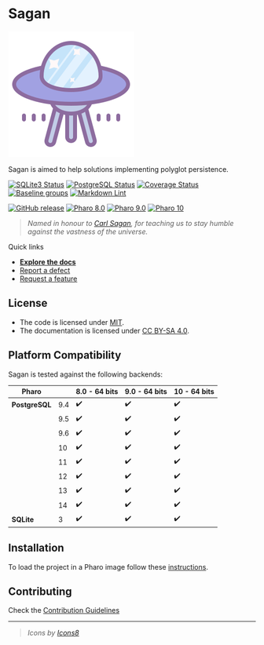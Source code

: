 # Sagan

![Logo](assets/logo.svg)

Sagan is aimed to help solutions implementing polyglot persistence.

[![SQLite3 Status](https://github.com/ba-st/Sagan/workflows/SQLite3%20Integration%20Tests/badge.svg?branch=release-candidate)](https://github.com/ba-st/Sagan/actions?query=workflow%3ASQLite3%20Integration%20Tests)
[![PostgreSQL Status](https://github.com/ba-st/Sagan/workflows/PostgreSQL%20Integration%20Tests/badge.svg?branch=release-candidate)](https://github.com/ba-st/Sagan/actions?query=workflow%3APostgreSQL%20Integration%20Tests)
[![Coverage Status](https://codecov.io/github/ba-st/Sagan/coverage.svg?branch=release-candidate)](https://codecov.io/gh/ba-st/Sagan/branch/release-candidate)
[![Baseline groups](https://github.com/ba-st/Sagan/actions/workflows/loading-groups.yml/badge.svg)](https://github.com/ba-st/Sagan/actions/workflows/loading-groups.yml)
[![Markdown Lint](https://github.com/ba-st/Sagan/actions/workflows/markdown-lint.yml/badge.svg)](https://github.com/ba-st/Sagan/actions/workflows/markdown-lint.yml)

[![GitHub release](https://img.shields.io/github/release/ba-st/Sagan.svg)](https://github.com/ba-st/Sagan/releases/latest)
[![Pharo 8.0](https://img.shields.io/badge/Pharo-8.0-informational)](https://pharo.org)
[![Pharo 9.0](https://img.shields.io/badge/Pharo-9.0-informational)](https://pharo.org)
[![Pharo 10](https://img.shields.io/badge/Pharo-10-informational)](https://pharo.org)

> *Named in honour to [Carl Sagan](https://en.wikipedia.org/wiki/Carl_Sagan), for
> teaching us to stay humble against the vastness of the universe.*

Quick links

- [**Explore the docs**](docs/)
- [Report a defect](https://github.com/ba-st/Sagan/issues/new?labels=Type%3A+Defect)
- [Request a feature](https://github.com/ba-st/Sagan/issues/new?labels=Type%3A+Feature)

## License

- The code is licensed under [MIT](LICENSE).
- The documentation is licensed under [CC BY-SA 4.0](http://creativecommons.org/licenses/by-sa/4.0/).

## Platform Compatibility

Sagan is tested against the following backends:

| Pharo           |     |  8.0 - 64 bits | 9.0 - 64 bits | 10 - 64 bits |
| -----------     | --- | -------------- | ------------- | ------------ |
| **PostgreSQL**  | 9.4 | ✔️             | ✔️            | ✔️           |
|                 | 9.5 | ✔️             | ✔️            | ✔️           |
|                 | 9.6 | ✔️             | ✔️            | ✔️           |
|                 | 10  | ✔️             | ✔️            | ✔️           |
|                 | 11  | ✔️             | ✔️            | ✔️           |
|                 | 12  | ✔️             | ✔️            | ✔️           |
|                 | 13  | ✔️             | ✔️            | ✔️           |
|                 | 14  | ✔️             | ✔️            | ✔️           |
| **SQLite**      | 3   | ✔️             | ✔️            | ✔️           |

## Installation

To load the project in a Pharo image follow these [instructions](docs/how-to/how-to-load-in-pharo.md).

## Contributing

Check the [Contribution Guidelines](CONTRIBUTING.md)

---

> *Icons by [Icons8](https://icons8.com)*
